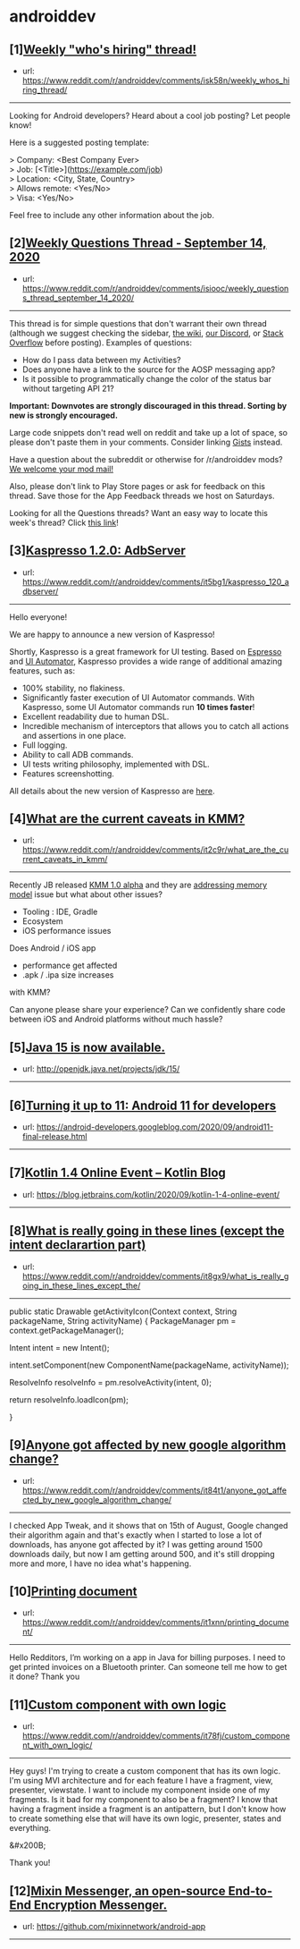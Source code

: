 # androiddev
## [1][Weekly "who's hiring" thread!](https://www.reddit.com/r/androiddev/comments/isk58n/weekly_whos_hiring_thread/)
- url: https://www.reddit.com/r/androiddev/comments/isk58n/weekly_whos_hiring_thread/
---
Looking for Android developers? Heard about a cool job posting? Let people know!

Here is a suggested posting template:

&gt; Company: &lt;Best Company Ever&gt;  
&gt; Job: [&lt;Title&gt;]\(https://example.com/job)  
&gt; Location: &lt;City, State, Country&gt;  
&gt; Allows remote: &lt;Yes/No&gt;  
&gt; Visa: &lt;Yes/No&gt;  

Feel free to include any other information about the job.
## [2][Weekly Questions Thread - September 14, 2020](https://www.reddit.com/r/androiddev/comments/isiooc/weekly_questions_thread_september_14_2020/)
- url: https://www.reddit.com/r/androiddev/comments/isiooc/weekly_questions_thread_september_14_2020/
---
This thread is for simple questions that don't warrant their own thread (although we suggest checking the sidebar, [the wiki](http://www.reddit.com/r/androiddev/wiki/), [our Discord](https://discord.gg/D2cNrqX), or [Stack Overflow](http://stackoverflow.com) before posting). Examples of questions:

* How do I pass data between my Activities?
* Does anyone have a link to the source for the AOSP messaging app?
* Is it possible to programmatically change the color of the status bar without targeting API 21?

**Important: Downvotes are strongly discouraged in this thread. Sorting by new is strongly encouraged.**

Large code snippets don't read well on reddit and take up a lot of space, so please don't paste them in your comments. Consider linking [Gists](https://gist.github.com) instead.

Have a question about the subreddit or otherwise for /r/androiddev mods? [We welcome your mod mail!](http://www.reddit.com/message/compose?to=%2Fr%2Fandroiddev)

Also, please don't link to Play Store pages or ask for feedback on this thread. Save those for the App Feedback threads we host on Saturdays.

Looking for all the Questions threads? Want an easy way to locate this week's thread? Click [this link](https://www.reddit.com/r/androiddev/search?q=title%3A%22questions+thread%22+author%3A%22AutoModerator%22&amp;restrict_sr=on&amp;sort=new&amp;t=all)!
## [3][Kaspresso 1.2.0: AdbServer](https://www.reddit.com/r/androiddev/comments/it5bg1/kaspresso_120_adbserver/)
- url: https://www.reddit.com/r/androiddev/comments/it5bg1/kaspresso_120_adbserver/
---
Hello everyone!

We are happy to announce a new version of Kaspresso!

Shortly, Kaspresso is a great framework for UI testing. Based on [Espresso](https://developer.android.com/training/testing/espresso) and [UI Automator](https://developer.android.com/training/testing/ui-automator), Kaspresso provides a wide range of additional amazing features, such as:

* 100% stability, no flakiness.
* Significantly faster execution of UI Automator commands. With Kaspresso, some UI Automator commands run **10 times faster**!
* Excellent readability due to human DSL.
* Incredible mechanism of interceptors that allows you to catch all actions and assertions in one place.
* Full logging.
* Ability to call ADB commands.
* UI tests writing philosophy, implemented with DSL.
* Features screenshotting.

All details about the new version of Kaspresso are [here](https://github.com/KasperskyLab/Kaspresso/releases/tag/v1.2.0).
## [4][What are the current caveats in KMM?](https://www.reddit.com/r/androiddev/comments/it2c9r/what_are_the_current_caveats_in_kmm/)
- url: https://www.reddit.com/r/androiddev/comments/it2c9r/what_are_the_current_caveats_in_kmm/
---
Recently JB released [KMM 1.0 alpha](https://www.reddit.com/r/androiddev/comments/ik1zu8/kotlin_multiplatform_mobile_goes_alpha_kotlin_blog/) and they are [addressing memory model](https://www.google.com/search?q=memory+model+kotlin+native) issue but what about other issues?

* Tooling : IDE, Gradle
* Ecosystem
* iOS performance issues

Does Android / iOS app 

* performance get affected
* .apk / .ipa size increases 

with KMM?

Can anyone please share your experience?  Can we confidently share code between iOS and Android platforms without much hassle?
## [5][Java 15 is now available.](https://www.reddit.com/r/androiddev/comments/it85li/java_15_is_now_available/)
- url: http://openjdk.java.net/projects/jdk/15/
---

## [6][Turning it up to 11: Android 11 for developers](https://www.reddit.com/r/androiddev/comments/it5o5a/turning_it_up_to_11_android_11_for_developers/)
- url: https://android-developers.googleblog.com/2020/09/android11-final-release.html
---

## [7][Kotlin 1.4 Online Event – Kotlin Blog](https://www.reddit.com/r/androiddev/comments/islbfb/kotlin_14_online_event_kotlin_blog/)
- url: https://blog.jetbrains.com/kotlin/2020/09/kotlin-1-4-online-event/
---

## [8][What is really going in these lines (except the intent declarartion part)](https://www.reddit.com/r/androiddev/comments/it8gx9/what_is_really_going_in_these_lines_except_the/)
- url: https://www.reddit.com/r/androiddev/comments/it8gx9/what_is_really_going_in_these_lines_except_the/
---
 public static Drawable getActivityIcon(Context context, String packageName, String activityName) { PackageManager pm = context.getPackageManager(); 

Intent intent = new Intent(); 

intent.setComponent(new ComponentName(packageName, activityName));

ResolveInfo resolveInfo = pm.resolveActivity(intent, 0);

return resolveInfo.loadIcon(pm); 

}
## [9][Anyone got affected by new google algorithm change?](https://www.reddit.com/r/androiddev/comments/it84t1/anyone_got_affected_by_new_google_algorithm_change/)
- url: https://www.reddit.com/r/androiddev/comments/it84t1/anyone_got_affected_by_new_google_algorithm_change/
---
I checked App Tweak, and it shows that on 15th of August, Google changed their algorithm again and that's exactly when I started to lose a lot of downloads, has anyone got affected by it? I was getting around 1500 downloads daily, but now I am getting around 500, and it's still dropping more and more, I have no idea what's happening.
## [10][Printing document](https://www.reddit.com/r/androiddev/comments/it1xnn/printing_document/)
- url: https://www.reddit.com/r/androiddev/comments/it1xnn/printing_document/
---
Hello Redditors, I’m working on a app in Java for billing purposes. I need to get printed invoices on a Bluetooth printer. Can someone tell me how to get it done?
Thank you
## [11][Custom component with own logic](https://www.reddit.com/r/androiddev/comments/it78fj/custom_component_with_own_logic/)
- url: https://www.reddit.com/r/androiddev/comments/it78fj/custom_component_with_own_logic/
---
Hey guys! I'm trying to create a custom component that has its own logic. I'm using MVI architecture and for each feature I have a fragment, view, presenter, viewstate. I want to include my component inside one of my fragments. Is it bad for my component to also be a fragment? I know that having a fragment inside a fragment is an antipattern, but I don't know how to create something else that will have its own logic, presenter, states and everything. 

&amp;#x200B;

Thank you!
## [12][Mixin Messenger, an open-source End-to-End Encryption Messenger.](https://www.reddit.com/r/androiddev/comments/it76c0/mixin_messenger_an_opensource_endtoend_encryption/)
- url: https://github.com/mixinnetwork/android-app
---

